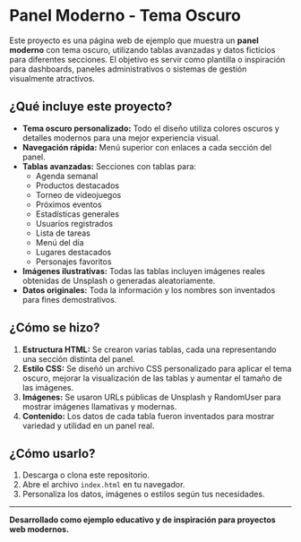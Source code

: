 # Panel Moderno - Tema Oscuro

Este proyecto es una página web de ejemplo que muestra un **panel moderno** con tema oscuro, utilizando tablas avanzadas y datos ficticios para diferentes secciones. El objetivo es servir como plantilla o inspiración para dashboards, paneles administrativos o sistemas de gestión visualmente atractivos.

## ¿Qué incluye este proyecto?

- **Tema oscuro personalizado:** Todo el diseño utiliza colores oscuros y detalles modernos para una mejor experiencia visual.
- **Navegación rápida:** Menú superior con enlaces a cada sección del panel.
- **Tablas avanzadas:** Secciones con tablas para:
  - Agenda semanal
  - Productos destacados
  - Torneo de videojuegos
  - Próximos eventos
  - Estadísticas generales
  - Usuarios registrados
  - Lista de tareas
  - Menú del día
  - Lugares destacados
  - Personajes favoritos
- **Imágenes ilustrativas:** Todas las tablas incluyen imágenes reales obtenidas de Unsplash o generadas aleatoriamente.
- **Datos originales:** Toda la información y los nombres son inventados para fines demostrativos.

## ¿Cómo se hizo?

1. **Estructura HTML:** Se crearon varias tablas, cada una representando una sección distinta del panel.
2. **Estilo CSS:** Se diseñó un archivo CSS personalizado para aplicar el tema oscuro, mejorar la visualización de las tablas y aumentar el tamaño de las imágenes.
3. **Imágenes:** Se usaron URLs públicas de Unsplash y RandomUser para mostrar imágenes llamativas y modernas.
4. **Contenido:** Los datos de cada tabla fueron inventados para mostrar variedad y utilidad en un panel real.

## ¿Cómo usarlo?

1. Descarga o clona este repositorio.
2. Abre el archivo `index.html` en tu navegador.
3. Personaliza los datos, imágenes o estilos según tus necesidades.

---

**Desarrollado como ejemplo educativo y de inspiración para proyectos web modernos.**